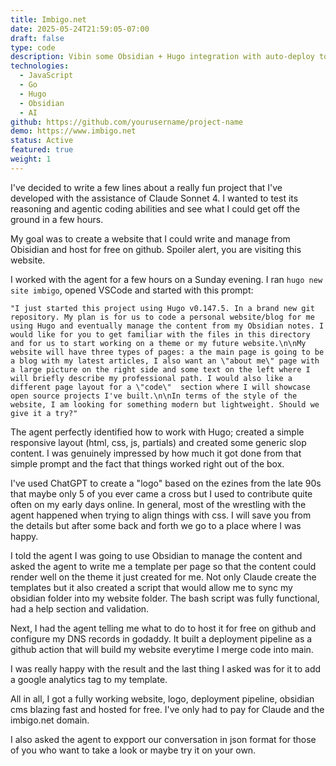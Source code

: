```yaml
---
title: Imbigo.net
date: 2025-05-24T21:59:05-07:00
draft: false
type: code
description: Vibin some Obsidian + Hugo integration with auto-deploy to a custom domain and free hosting from github
technologies:
  - JavaScript
  - Go
  - Hugo
  - Obsidian
  - AI
github: https://github.com/yourusername/project-name
demo: https://www.imbigo.net
status: Active
featured: true
weight: 1
---
```


  
I've decided to write a few lines about a really fun project that I've developed with the assistance of Claude Sonnet 4. I wanted to test its reasoning and agentic coding abilities and see what I could get off the ground in a few hours.

My goal was to create a website that I could write and manage from Obisidian and host for free on github. Spoiler alert, you are visiting this website.

I worked with the agent for a few hours on a Sunday evening. I ran  `hugo new site imbigo`, opened VSCode and started with this prompt:

```
"I just started this project using Hugo v0.147.5. In a brand new git repository. My plan is for us to code a personal website/blog for me using Hugo and eventually manage the content from my Obsidian notes. I would like for you to get familiar with the files in this directory and for us to start working on a theme or my future website.\n\nMy website will have three types of pages: a the main page is going to be a blog with my latest articles, I also want an \"about me\" page with a large picture on the right side and some text on the left where I will briefly describe my professional path. I would also like a different page layout for a \"code\"  section where I will showcase open source projects I've built.\n\nIn terms of the style of the website, I am looking for something modern but lightweight. Should we give it a try?"
```

The agent perfectly identified how to work with Hugo; created a simple responsive layout (html, css, js, partials) and created some generic slop content. I was genuinely impressed by how much it got done from that simple prompt and the fact that things worked right out of the box.

I've used ChatGPT to create a "logo" based on the ezines from the late 90s that maybe only 5 of you ever came a cross but I used to contribute quite often on my early days online.  In general, most of the wrestling with the agent happened when trying to align things with css. I will save you from the details but after some back and forth we go to a place where I was happy.

I told the agent I was going to use Obsidian to manage the content and asked the agent to write me a template per page so that the content could render well on the theme it just created for me. Not only Claude create the templates but it also created a script that would allow me to sync my obsidian folder into my website folder. The bash script was fully functional, had a help section and validation. 

Next, I had the agent telling me what to do to host it for free on github and configure my DNS records in godaddy. It built a deployment pipeline as a github action that will build my website everytime I merge code into main.

I was really happy with the result and the last thing I asked was for it to add a google analytics tag to my template.

All in all, I got a fully working website, logo, deployment pipeline, obsidian cms blazing fast and hosted for free. I've only had to pay for Claude and the imbigo.net domain.

I also asked the agent to expport our conversation in json format for those of you who want to take a look or maybe try it on your own.



